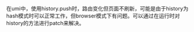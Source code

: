 在umi中，使用history.push时，路由变化但页面不刷新，可能是由于history为hash模式时可以正常工作，但browser模式下有问题。可以通过在运行时对history的方法进行patch来解决。
